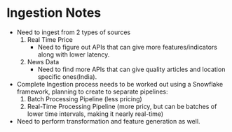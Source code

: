 # Ingestion Notes
- Need to ingest from 2 types of sources
    1. Real Time Price  
        - Need to figure out APIs that can give more features/indicators along with lower latency.
    2. News Data
        - Need to find more APIs that can give quality articles and location specific ones(India).
- Complete Ingestion process needs to be worked out using a Snowflake framework, planning to create to separate pipelines:
    1. Batch Processing Pipeline (less pricing)
    2. Real-Time Processing Pipeline (more pricy, but can be batches of lower time intervals, making it nearly real-time)
- Need to perform transformation and feature generation as well.